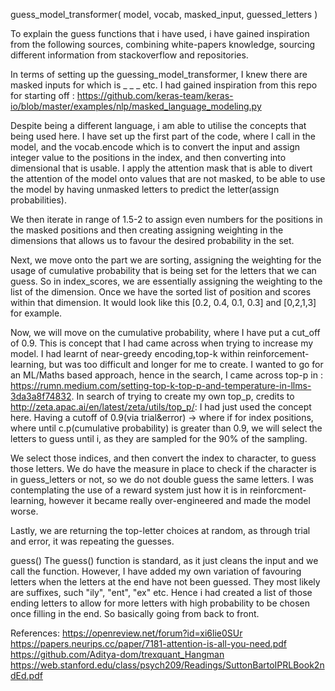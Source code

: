 
guess_model_transformer(
    model,
    vocab,
    masked_input,
    guessed_letters
)

To explain the guess functions that i have used, i have gained inspiration from the following sources, combining white-papers knowledge, sourcing different information from stackoverflow and repositories. 

In terms of setting up the guessing_model_transformer, I knew there are masked inputs for which is _ _ _ etc. 
I had gained inspiration from this repo for starting off :
https://github.com/keras-team/keras-io/blob/master/examples/nlp/masked_language_modeling.py

Despite being a different language, i am able to utilise the concepts that being used here. I have set up the first part of the code, where I call in the model, and the vocab.encode which is to convert the input and assign integer value to the positions in the index, and then converting into dimensional that is usable. I apply the attention mask that is able to divert the attention of the model onto values that are not masked, to be able to use the model by having unmasked letters to predict the letter(assign probabilities).

We then iterate in range of 1.5-2 to assign even numbers for the positions in the masked positions and then creating assigning weighting in the dimensions that allows us to favour the desired probability in the set.

Next, we move onto the part we are sorting, assigning the weighting for the usage of cumulative probability that is being set for the letters that we can guess.
So in index_scores, we are essentially assigning the weighting to the list of the dimension. Once we have the sorted list of position and scores within that dimension. It would look like this [0.2, 0.4, 0.1, 0.3] and [0,2,1,3] for example. 

Now, we will move on the cumulative probability, where I have put a cut_off of 0.9. This is concept that I had came across when trying to increase my model. I had learnt of near-greedy encoding,top-k within reinforcement-learning, but was too difficult and longer for me to create. I wanted to go for an ML/Maths based approach, hence in the search, I came across top-p in : https://rumn.medium.com/setting-top-k-top-p-and-temperature-in-llms-3da3a8f74832. In search of trying to create my own top_p, credits to http://zeta.apac.ai/en/latest/zeta/utils/top_p/: 
I had just used the concept here. Having a cutoff of 0.9(via trial&error) -> where if for index positions, where until c.p(cumulative probability) is greater than 0.9, we will select the letters to guess until i, as they are sampled for the 90% of the sampling. 

We select those indices, and then convert the index to character, to guess those letters. 
We do have the measure in place to check if the character is in guess_letters or not, so we do not double guess the same letters.
I was contemplating the use of a reward system just how it is in reinforcment-learning, however it became really over-engineered and made the model worse.

Lastly, we are returning the top-letter choices at random, as through trial and error, it was repeating the guesses. 

guess()
The guess() function is standard, as it just cleans the input and we call the function. However, I have added my own variation of favouring letters when the letters at the end have not been guessed. They most likely are suffixes, such "ily", "ent", "ex" etc. Hence i had created a list of those ending letters to allow for more letters with high probability to be chosen once filling in the end. So basically going from back to front.

References:
https://openreview.net/forum?id=xi6lie0SUr
https://papers.neurips.cc/paper/7181-attention-is-all-you-need.pdf
https://github.com/Aditya-dom/trexquant_Hangman
https://web.stanford.edu/class/psych209/Readings/SuttonBartoIPRLBook2ndEd.pdf
